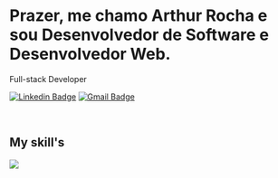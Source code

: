 # Prazer, me chamo Arthur Rocha e sou Desenvolvedor de Software e Desenvolvedor Web.

Full-stack Developer

[![Linkedin Badge](https://img.shields.io/badge/-Arthur%20Rocha-986DFF?style=flat-square&logo=Linkedin&logoColor=white&link=https://www.linkedin.com/in/arthur-felipe-6b8b572b4/)](https://www.linkedin.com/in/arthur-felipe-6b8b572b4/) 
[![Gmail Badge](https://img.shields.io/badge/-arthurrochadeveloper@gmail.com-986DFF?style=flat-square&logo=Gmail&logoColor=white&link=mailto:arthurrochadeveloper@gmail.com)](mailto:arthurrochadeveloper@gmail.com)




<br />
<h2>My skill's</h2>
<p>
   <img src="https://simpleskill.icons.workers.dev/svg?i=javascript,html5,css3,c#" />
</p>
<p>
 <!!--  <img src="https://api.iconify.design/skill-icons:nodejs-dark.svg" alt="" width="50" height="50"/> 
</p>

<br />
<div>
  <a href="https://github.com/arthurrochx">
</div>
